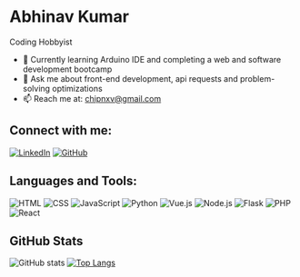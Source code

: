 # Abhinav Kumar

Coding Hobbyist 
- 🌱 Currently learning Arduino IDE and completing a web and software development bootcamp
- 💬 Ask me about front-end development, api requests and problem-solving optimizations
- 📫 Reach me at: chipnxv@gmail.com

## Connect with me:
[![LinkedIn](https://img.shields.io/badge/LinkedIn-blue?logo=linkedin&logoColor=white)](https://www.linkedin.com/in/abhinav-kumar-v)
[![GitHub](https://img.shields.io/badge/GitHub-black?logo=github&logoColor=white)](https://github.com/abhinavuser)

## Languages and Tools:
![HTML](https://img.shields.io/badge/HTML-E34F26?style=for-the-badge&logo=html5&logoColor=white)
![CSS](https://img.shields.io/badge/CSS-1572B6?style=for-the-badge&logo=css3&logoColor=white)
![JavaScript](https://img.shields.io/badge/JavaScript-F7DF1E?style=for-the-badge&logo=javascript&logoColor=black)
![Python](https://img.shields.io/badge/Python-3776AB?style=for-the-badge&logo=python&logoColor=white)
![Vue.js](https://img.shields.io/badge/Vue.js-4FC08D?style=for-the-badge&logo=vue-dot-js&logoColor=white)
![Node.js](https://img.shields.io/badge/Node.js-339933?style=for-the-badge&logo=nodedotjs&logoColor=white)
![Flask](https://img.shields.io/badge/Flask-000000?style=for-the-badge&logo=flask&logoColor=white)
![PHP](https://img.shields.io/badge/PHP-777BB4?style=for-the-badge&logo=php&logoColor=white)
![React](https://img.shields.io/badge/react-20232A?style=for-the-badge&logo=react&logoColor=61DAFB)

## GitHub Stats
![GitHub stats](https://github-readme-stats.vercel.app/api?username=abhinavuser&show_icons=true&theme=dark&cache_seconds=1800)
[![Top Langs](https://github-readme-stats.vercel.app/api/top-langs/?username=abhinavuser&layout=compact&theme=dark&cache_seconds=1800)](https://github.com/anuraghazra/github-readme-stats)


